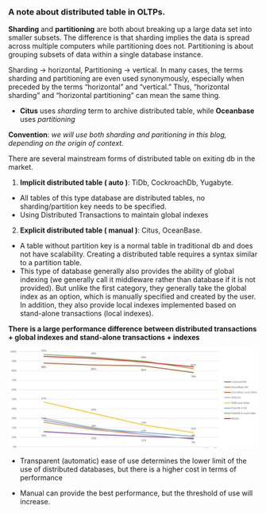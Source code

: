 ### A note about distributed table in OLTPs.

**Sharding** and **partitioning** are both about breaking up a large data set into smaller subsets.
The difference is that sharding implies the data is spread across multiple computers while partitioning does not.
Partitioning is about grouping subsets of data within a single database instance.

Sharding → horizontal, Partitioning → vertical. 
In many cases, the terms sharding and partitioning are even used synonymously, especially when preceded by the terms “horizontal” and “vertical.” Thus, “horizontal sharding” and “horizontal partitioning” can mean the same thing. 
- **Citus** uses *sharding* term to archive distributed table, while **Oceanbase** uses *partitioning*


**Convention**:  _we will use both *sharding* and *paritioning* in this blog, depending on the origin of context._ 

There are several mainstream forms of distributed table on exiting db in the market. 

1. **Implicit distributed table ( auto )**: TiDb, CockroachDb, Yugabyte. 
- All tables of this type database are distributed tables, no sharding/partition key needs to be specified.
- Using Distributed Transactions to maintain global indexes

2. **Explicit distributed table ( manual )**: Citus, OceanBase.
- A table without partition key is a normal table in traditional db and does not have scalability. Creating a distributed table requires a syntax similar to a partition table.
- This type of database generally also provides the ability of global indexing (we generally call it middleware rather than database if it is not provided). But unlike the first category, they generally take the global index as an option, which is manually specified and created by the user. In addition, they also provide local indexes implemented based on stand-alone transactions (local indexes).

**There is a large performance difference between distributed transactions + global indexes and stand-alone transactions + indexes**

![image](images/distributed_table_benchmark.png)

- Transparent (automatic) ease of use determines the lower limit of the use of distributed databases, but there is a higher cost in terms of performance

- Manual can provide the best performance, but the threshold of use will increase.
